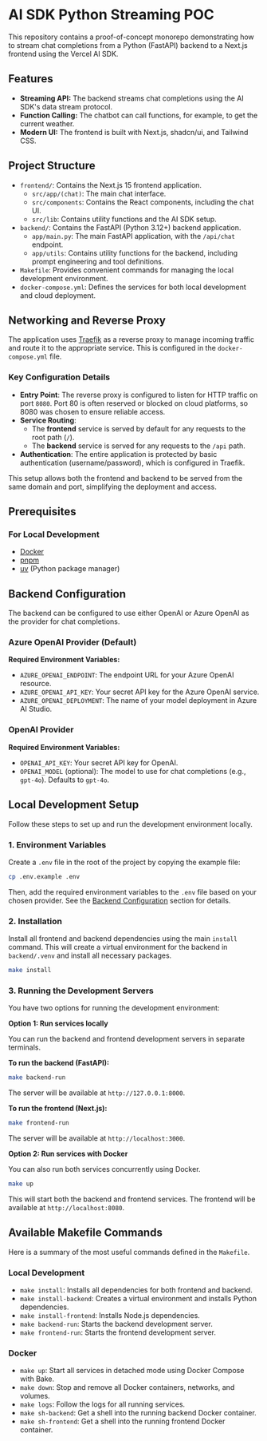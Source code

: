 # AI SDK Python Streaming POC

This repository contains a proof-of-concept monorepo demonstrating how to stream chat completions from a Python (FastAPI) backend to a Next.js frontend using the Vercel AI SDK.

## Features

- **Streaming API:** The backend streams chat completions using the AI SDK's data stream protocol.
- **Function Calling:** The chatbot can call functions, for example, to get the current weather.
- **Modern UI:** The frontend is built with Next.js, shadcn/ui, and Tailwind CSS.

## Project Structure

- `frontend/`: Contains the Next.js 15 frontend application.
  - `src/app/(chat)`: The main chat interface.
  - `src/components`: Contains the React components, including the chat UI.
  - `src/lib`: Contains utility functions and the AI SDK setup.
- `backend/`: Contains the FastAPI (Python 3.12+) backend application.
  - `app/main.py`: The main FastAPI application, with the `/api/chat` endpoint.
  - `app/utils`: Contains utility functions for the backend, including prompt engineering and tool definitions.
- `Makefile`: Provides convenient commands for managing the local development environment.
- `docker-compose.yml`: Defines the services for both local development and cloud deployment.

## Networking and Reverse Proxy

The application uses [Traefik](httpss://traefik.io/traefik/) as a reverse proxy to manage incoming traffic and route it to the appropriate service. This is configured in the `docker-compose.yml` file.

### Key Configuration Details

- **Entry Point**: The reverse proxy is configured to listen for HTTP traffic on port `8080`. Port 80 is often reserved or blocked on cloud platforms, so 8080 was chosen to ensure reliable access.
- **Service Routing**:
  - The **frontend** service is served by default for any requests to the root path (`/`).
  - The **backend** service is served for any requests to the `/api` path.
- **Authentication**: The entire application is protected by basic authentication (username/password), which is configured in Traefik.

This setup allows both the frontend and backend to be served from the same domain and port, simplifying the deployment and access.

## Prerequisites

### For Local Development

- [Docker](https://www.docker.com/get-started)
- [pnpm](https://pnpm.io/installation)
- [uv](https://github.com/astral-sh/uv) (Python package manager)

## Backend Configuration

The backend can be configured to use either OpenAI or Azure OpenAI as the provider for chat completions.

### Azure OpenAI Provider (Default)

**Required Environment Variables:**

- `AZURE_OPENAI_ENDPOINT`: The endpoint URL for your Azure OpenAI resource.
- `AZURE_OPENAI_API_KEY`: Your secret API key for the Azure OpenAI service.
- `AZURE_OPENAI_DEPLOYMENT`: The name of your model deployment in Azure AI Studio.

### OpenAI Provider

**Required Environment Variables:**

- `OPENAI_API_KEY`: Your secret API key for OpenAI.
- `OPENAI_MODEL` (optional): The model to use for chat completions (e.g., `gpt-4o`). Defaults to `gpt-4o`.

## Local Development Setup

Follow these steps to set up and run the development environment locally.

### 1. Environment Variables

Create a `.env` file in the root of the project by copying the example file:

```bash
cp .env.example .env
```

Then, add the required environment variables to the `.env` file based on your chosen provider. See the [Backend Configuration](#backend-configuration) section for details.

### 2. Installation

Install all frontend and backend dependencies using the main `install` command. This will create a virtual environment for the backend in `backend/.venv` and install all necessary packages.

```bash
make install
```

### 3. Running the Development Servers

You have two options for running the development environment:

**Option 1: Run services locally**

You can run the backend and frontend development servers in separate terminals.

**To run the backend (FastAPI):**

```bash
make backend-run
```

The server will be available at `http://127.0.0.1:8000`.

**To run the frontend (Next.js):**

```bash
make frontend-run
```

The server will be available at `http://localhost:3000`.

**Option 2: Run services with Docker**

You can also run both services concurrently using Docker.

```bash
make up
```

This will start both the backend and frontend services. The frontend will be available at `http://localhost:8080`.

## Available Makefile Commands

Here is a summary of the most useful commands defined in the `Makefile`.

### Local Development

- `make install`: Installs all dependencies for both frontend and backend.
- `make install-backend`: Creates a virtual environment and installs Python dependencies.
- `make install-frontend`: Installs Node.js dependencies.
- `make backend-run`: Starts the backend development server.
- `make frontend-run`: Starts the frontend development server.

### Docker

- `make up`: Start all services in detached mode using Docker Compose with Bake.
- `make down`: Stop and remove all Docker containers, networks, and volumes.
- `make logs`: Follow the logs for all running services.
- `make sh-backend`: Get a shell into the running backend Docker container.
- `make sh-frontend`: Get a shell into the running frontend Docker container.
